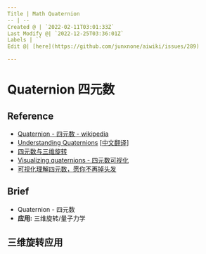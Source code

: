 ```yaml
---
Title | Math Quaternion
-- | --
Created @ | `2022-02-11T03:01:33Z`
Last Modify @| `2022-12-25T03:36:01Z`
Labels | ``
Edit @| [here](https://github.com/junxnone/aiwiki/issues/289)

---
```

# Quaternion 四元数

## Reference
- [Quaternion - 四元数 - wikipedia](https://en.wikipedia.org/wiki/Quaternion)
- [Understanding Quaternions](https://www.3dgep.com/understanding-quaternions/) [[中文翻译](https://www.qiujiawei.com/understanding-quaternions/#4)]
- [四元数与三维旋转](https://krasjet.github.io/quaternion/quaternion.pdf)
- [Visualizing quaternions - 四元数可视化](https://eater.net/quaternions/)
- [可视化理解四元数，愿你不再掉头发](https://zhuanlan.zhihu.com/p/53872740)

## Brief
- Quaternion - 四元数
- **应用:** 三维旋转/量子力学

## 三维旋转应用


